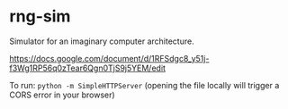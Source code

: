# rng-sim

Simulator for an imaginary computer architecture.

https://docs.google.com/document/d/1RFSdgc8_y51j-f3Wg1RP56q0zTear6Qgn0TjS9j5YEM/edit

To run: `python -m SimpleHTTPServer` (opening the file locally will trigger a CORS error in your browser)